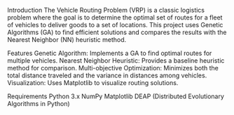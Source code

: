 Introduction
The Vehicle Routing Problem (VRP) is a classic logistics problem where the goal is to determine the optimal set of routes for a fleet of vehicles to deliver goods to a set of locations. This project uses Genetic Algorithms (GA) to find efficient solutions and compares the results with the Nearest Neighbor (NN) heuristic method.

Features
Genetic Algorithm: Implements a GA to find optimal routes for multiple vehicles.
Nearest Neighbor Heuristic: Provides a baseline heuristic method for comparison.
Multi-objective Optimization: Minimizes both the total distance traveled and the variance in distances among vehicles.
Visualization: Uses Matplotlib to visualize routing solutions.

Requirements
Python 3.x
NumPy
Matplotlib
DEAP (Distributed Evolutionary Algorithms in Python)
